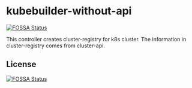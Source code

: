 # kubebuilder-without-api
[![FOSSA Status](https://app.fossa.io/api/projects/git%2Bgithub.com%2Fminsheng-fintech-corp-ltd%2Fcluster-registry-controller.svg?type=shield)](https://app.fossa.io/projects/git%2Bgithub.com%2Fminsheng-fintech-corp-ltd%2Fcluster-registry-controller?ref=badge_shield)

This controller creates cluster-registry for k8s cluster.
The information in cluster-registry comes from cluster-api.


## License
[![FOSSA Status](https://app.fossa.io/api/projects/git%2Bgithub.com%2Fminsheng-fintech-corp-ltd%2Fcluster-registry-controller.svg?type=large)](https://app.fossa.io/projects/git%2Bgithub.com%2Fminsheng-fintech-corp-ltd%2Fcluster-registry-controller?ref=badge_large)